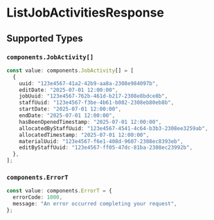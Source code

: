 # ListJobActivitiesResponse


## Supported Types

### `components.JobActivity[]`

```typescript
const value: components.JobActivity[] = [
  {
    uuid: "123e4567-41a2-42b9-aa8a-2308e984097b",
    editDate: "2025-07-01 12:00:00",
    jobUuid: "123e4567-762b-461d-b217-2308e8bdce8b",
    staffUuid: "123e4567-f3be-4b61-b082-2308eb80eb8b",
    startDate: "2025-07-01 12:00:00",
    endDate: "2025-07-01 12:00:00",
    hasBeenOpenedTimestamp: "2025-07-01 12:00:00",
    allocatedByStaffUuid: "123e4567-4541-4c64-b3b3-2308ee3259ab",
    allocatedTimestamp: "2025-07-01 12:00:00",
    materialUuid: "123e4567-f6e1-408d-9607-2308ec8393eb",
    editByStaffUuid: "123e4567-ff05-47dc-81ba-2308ec23992b",
  },
];
```

### `components.ErrorT`

```typescript
const value: components.ErrorT = {
  errorCode: 1000,
  message: "An error occurred completing your request",
};
```

